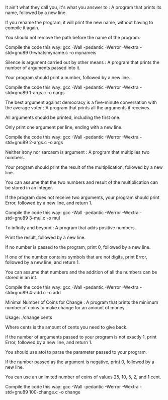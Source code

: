 It ain't what they call you, it's what you answer to : A program that prints its name, followed by a new line.

If you rename the program, it will print the new name, without having to compile it again.

You should not remove the path before the name of the program.

Compile the code this way: gcc -Wall -pedantic -Werror -Wextra -std=gnu89 0-whatsmyname.c -o mynameis

Silence is argument carried out by other means : A program that prints the number of arguments passed into it.

Your program should print a number, followed by a new line.

Compile the code this way: gcc -Wall -pedantic -Werror -Wextra -std=gnu89 1-args.c -o nargs

The best argument against democracy is a five-minute conversation with the average voter : A program that prints all the arguments it receives.

All arguments should be printed, including the first one.

Only print one argument per line, ending with a new line.

Compile the code this way: gcc -Wall -pedantic -Werror -Wextra -std=gnu89 2-args.c -o args

Neither irony nor sarcasm is argument : A program that multiplies two numbers.

Your program should print the result of the multiplication, followed by a new line.

You can assume that the two numbers and result of the multiplication can be stored in an integer.

If the program does not receive two arguments, your program should print Error, followed by a new line, and return 1.

Compile the code this way: gcc -Wall -pedantic -Werror -Wextra -std=gnu89 3-mul.c -o mul

To infinity and beyond : A program that adds positive numbers.

Print the result, followed by a new line.

If no number is passed to the program, print 0, followed by a new line.

If one of the number contains symbols that are not digits, print Error, followed by a new line, and return 1.

You can assume that numbers and the addition of all the numbers can be stored in an int.

Compile the code this way: gcc -Wall -pedantic -Werror -Wextra -std=gnu89 4-add.c -o add

Minimal Number of Coins for Change : A program that prints the minimum number of coins to make change for an amount of money.

Usage: ./change cents

Where cents is the amount of cents you need to give back.

if the number of arguments passed to your program is not exactly 1, print Error, followed by a new line, and return 1.

You should use atoi to parse the parameter passed to your program.

If the number passed as the argument is negative, print 0, followed by a new line.

You can use an unlimited number of coins of values 25, 10, 5, 2, and 1 cent.

Compile the code this way: gcc -Wall -pedantic -Werror -Wextra -std=gnu89 100-change.c -o change
